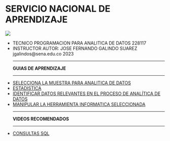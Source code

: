 # SERVICIO NACIONAL DE APRENDIZAJE
<img src="https://blogger.googleusercontent.com/img/a/AVvXsEimdqxynaYJeDRuTUp3lzEWFnnQSC2KTVSxvnV70I2eZ5tOCfjwdNnExSTSm2tCf1xBFHVHwsN80OCpDCO0J80UTNWxPC86s7s5aB8rnizg7guNowqTxhr5Fd9WH48n7pn8uLZNFTgXuSGUH6BNncmfQEpOz9pAe_T0zD8n2-aGZk8-C_l6GWk-aq60fQ=s960">
<ul>
<li>TECNICO PROGRAMACION PARA ANALITICA DE DATOS 228117</li>
<li>INSTRUCTOR AUTOR: JOSE FERNANDO GALINDO SUAREZ jgalindos@sena.edu.co 2023</li>
<hr>
<b>GUIAS DE APRENDIZAJE</B><hr>
<li><a href="https://drive.google.com/file/d/11rW7SvwFMTOOEitF0ZGdnkeWDDh6WH1A/view?usp=share_link" target="xxx">SELECCIONA LA MUESTRA PARA ANALITICA DE DATOS</a></li>
<li><a href="https://drive.google.com/file/d/1_tQyWw96DumafWJ4EvPl7CaOvERY86eO/view?usp=share_link" target="xxx">ESTADISTICA</a></li>
<li><a href="https://drive.google.com/file/d/1q4ov6y3-tydFmqN538LEWtS-bCvJLtDz/view?usp=share_link" target="xxx">IDENTIFICAR DATOS RELEVANTES EN EL PROCESO DE ANALÍTICA DE DATOS</a></li>
<li><a href="https://drive.google.com/file/d/12HHC-dtVTfVuu5YZm8iMb0DuTX7tJwjU/view?usp=share_link" target="xxx">MANIPULAR LA HERRAMIENTA INFORMATICA SELECCIONADA</a></li>
<hr><b>VIDEOS RECOMENDADOS</B><hr>
<li><a href="https://www.youtube.com/embed/yNvy1dx_KbU" target="xxx">CONSULTAS SQL</a></li>

</ul>